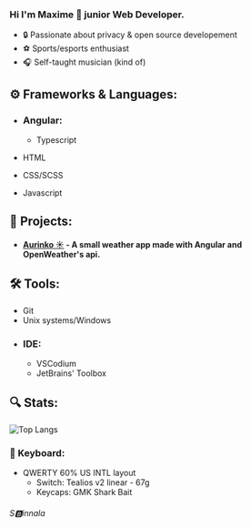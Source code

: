  ### Hi I'm Maxime 🤡 junior Web Developer.

* :lock: Passionate about privacy & open source developement
* :soccer: Sports/esports enthusiast
* :headphones: Self-taught musician (kind of)


## :gear: Frameworks & Languages: 
* ### Angular:
  * Typescript

* HTML
* CSS/SCSS
* Javascript

## :construction: Projects: 

* #### [Aurinko ☀️](https://github.com/RangoDisco/Aurinko) - A small weather app made with Angular and OpenWeather's api. 


## 🛠️ Tools: 
* Git
* Unix systems/Windows
* ### IDE:
  * VSCodium
  * JetBrains' Toolbox


## :mag: Stats:

![Top Langs](https://github-readme-stats.vercel.app/api/top-langs/?username=RangoDisco&layout=compact&theme=dark)


### :gem: Keyboard: 
* QWERTY 60% US INTL layout
  * Switch: Tealios v2 linear - 67g
  * Keycaps: GMK Shark Bait



###### S:b:innala
